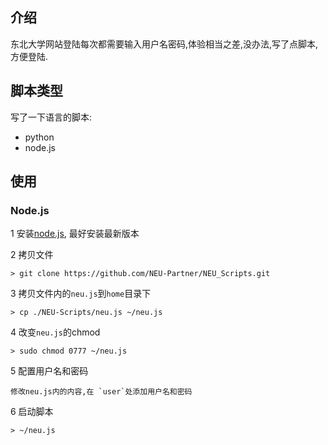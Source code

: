 ## 介绍
东北大学网站登陆每次都需要输入用户名密码,体验相当之差,没办法,写了点脚本,方便登陆.

## 脚本类型
写了一下语言的脚本:
- python
- node.js

## 使用

### Node.js

1 安装[node.js](https://nodejs.org), 最好安装最新版本

2 拷贝文件
```shell
> git clone https://github.com/NEU-Partner/NEU_Scripts.git
```

3 拷贝文件内的`neu.js`到`home`目录下
```shell
> cp ./NEU-Scripts/neu.js ~/neu.js
```

4 改变`neu.js`的chmod
```shell
> sudo chmod 0777 ~/neu.js
```

5 配置用户名和密码
```
修改neu.js内的内容,在 `user`处添加用户名和密码
```

6 启动脚本
```shell
> ~/neu.js
```